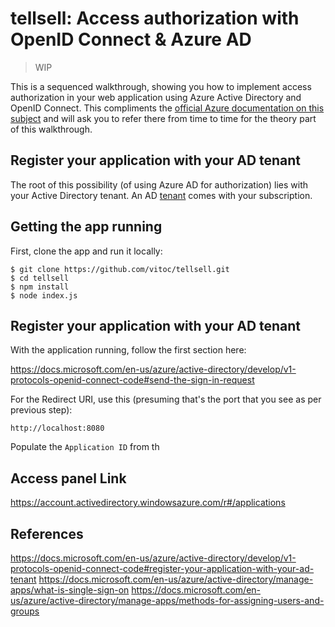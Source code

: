 # tellsell: Access authorization with OpenID Connect & Azure AD

> WIP

This is a sequenced walkthrough, showing you how to implement access authorization in your web application using Azure Active Directory and OpenID Connect. This compliments the [official Azure documentation on this subject](https://docs.microsoft.com/en-us/azure/active-directory/develop/v1-protocols-openid-connect-code#send-the-sign-in-request) and will ask you to refer there from time to time for the theory part of this walkthrough.

## Register your application with your AD tenant

The root of this possibility (of using Azure AD for authorization) lies with your Active Directory tenant. An AD [tenant](https://docs.microsoft.com/en-us/azure/active-directory/fundamentals/active-directory-whatis#terminology) comes with your subscription.

## Getting the app running

First, clone the app and run it locally:

```
$ git clone https://github.com/vitoc/tellsell.git
$ cd tellsell
$ npm install
$ node index.js
```

## Register your application with your AD tenant

With the application running, follow the first section here:

https://docs.microsoft.com/en-us/azure/active-directory/develop/v1-protocols-openid-connect-code#send-the-sign-in-request

For the Redirect URI, use this (presuming that's the port that you see as per previous step):

```
http://localhost:8080
```

Populate the ```Application ID``` from th

## Access panel Link

https://account.activedirectory.windowsazure.com/r#/applications

## References

https://docs.microsoft.com/en-us/azure/active-directory/develop/v1-protocols-openid-connect-code#register-your-application-with-your-ad-tenant
https://docs.microsoft.com/en-us/azure/active-directory/manage-apps/what-is-single-sign-on
https://docs.microsoft.com/en-us/azure/active-directory/manage-apps/methods-for-assigning-users-and-groups

